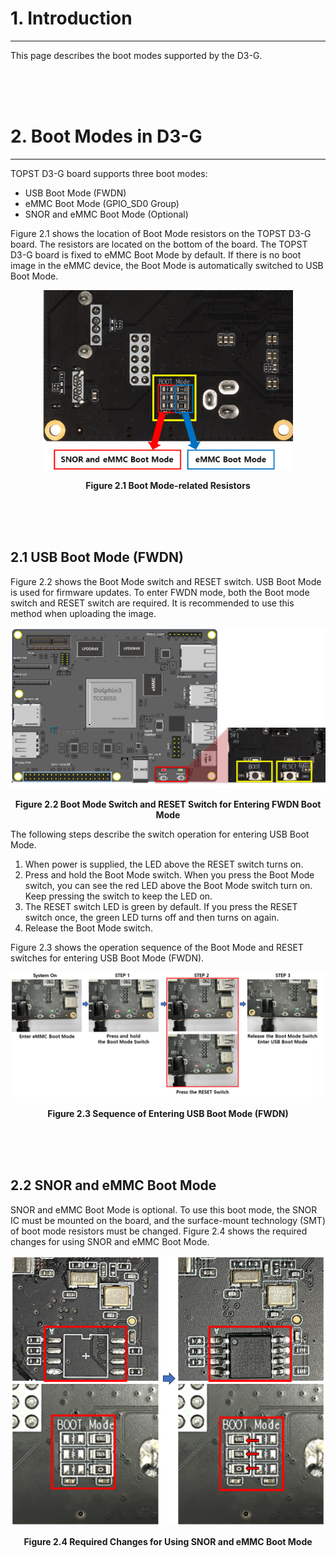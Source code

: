 # 1. Introduction
---
This page describes the boot modes supported by the D3-G.
 
<br/><br/><br/>
 
# 2. Boot Modes in D3-G
---
TOPST D3-G board supports three boot modes:
- USB Boot Mode (FWDN)
- eMMC Boot Mode (GPIO_SD0 Group)  
- SNOR and eMMC Boot Mode (Optional)
 
Figure 2.1 shows the location of Boot Mode resistors on the TOPST D3-G board. The resistors are located on the bottom of the board. The TOPST D3-G board is fixed to eMMC Boot Mode by default. If there is no boot image in the eMMC device, the Boot Mode is automatically switched to USB Boot Mode.  
 
<p align="center"><img src="https://raw.githubusercontent.com/topst-development/Documentation/refs/heads/main/Assets/TOPST%20D3-G/Hardware/2.6%20boot%20mode-related%20registors.png" width="400"></p>
<p align="center"><strong>Figure 2.1 Boot Mode-related Resistors </strong></p>
 
<br/><br/><br/>
 
## 2.1 USB Boot Mode (FWDN)
Figure 2.2 shows the Boot Mode switch and RESET switch. USB Boot Mode is used for firmware updates. To enter FWDN mode, both the Boot mode switch and RESET switch are required. It is recommended to use this method when uploading the image.
 
<p align="center"><img src="https://raw.githubusercontent.com/topst-development/Documentation/refs/heads/main/Assets/TOPST%20D3-G/Hardware/Boot%20Mode%20Switch%20and%20RESET%20Switch%20for%20Entering%20FWDN%20Boot%20Mode.png" width="600"></p>
<p align="center"><strong>Figure 2.2 Boot Mode Switch and RESET Switch for Entering FWDN Boot Mode </strong></p>
 
 
 
The following steps describe the switch operation for entering USB Boot Mode.
1. When power is supplied, the LED above the RESET switch turns on.
2. Press and hold the Boot Mode switch. When you press the Boot Mode switch, you can see the red LED above the Boot Mode switch turn on. Keep pressing the switch to keep the LED on.
3. The RESET switch LED is green by default. If you press the RESET switch once, the green LED turns off and then turns on again.
4. Release the Boot Mode switch.
 
Figure 2.3 shows the operation sequence of the Boot Mode and RESET switches for entering USB Boot Mode (FWDN).
 
<p align="center"><img src="https://raw.githubusercontent.com/topst-development/Documentation/refs/heads/main/Assets/TOPST%20D3-G/Hardware/Sequence%20of%20Entering%20USB%20Boot%20Mode%20(FWDN).png"></p>
<p align="center"><strong>Figure 2.3 Sequence of Entering USB Boot Mode (FWDN)  </strong></p>
 
<br/><br/><br/>
 
## 2.2 SNOR and eMMC Boot Mode
SNOR and eMMC Boot Mode is optional. To use this boot mode, the SNOR IC must be mounted on the board, and the surface-mount technology (SMT) of boot mode resistors must be changed.
Figure 2.4 shows the required changes for using SNOR and eMMC Boot Mode.
 
 
<p align="center"><img src="https://raw.githubusercontent.com/topst-development/Documentation/refs/heads/main/Assets/TOPST%20D3-G/Hardware/Required%20Changes%20for%20Using%20SNOR%20and%20eMMC%20Boot%20Mode.png"></p>
<p align="center"><strong>Figure 2.4 Required Changes for Using SNOR and eMMC Boot Mode  </strong></p>
 